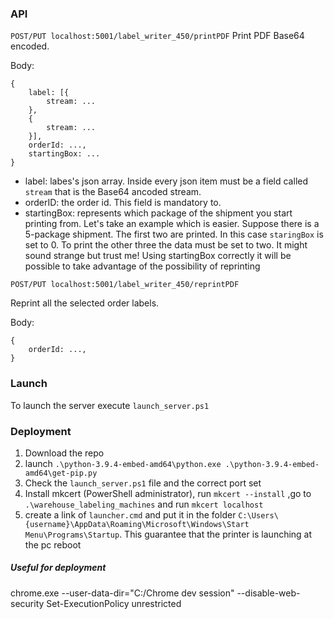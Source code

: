 ### API
``` POST/PUT localhost:5001/label_writer_450/printPDF ```
Print PDF Base64 encoded.

Body:
```
{
    label: [{
        stream: ...
    },
    {
        stream: ...
    }],
    orderId: ...,
    startingBox: ...
}
```

- label: labes's json array. Inside every json item must be a field called ```stream``` that is the Base64 ancoded stream. 
- orderID: the order id. This field is mandatory to.
- startingBox: represents which package of the shipment you start printing from. Let's take an example which is easier. Suppose there is a 5-package shipment. The first two are printed. In this case ```staringBox``` is set to 0. To print the other three the data must be set to two. It might sound strange but trust me! Using startingBox correctly it will be possible to take advantage of the possibility of reprinting

``` POST/PUT localhost:5001/label_writer_450/reprintPDF ```

Reprint all the selected order labels.

Body:
```
{
    orderId: ...,
}
```
### Launch
To launch the server execute ```launch_server.ps1```

### Deployment 

1. Download the repo
2. launch ```.\python-3.9.4-embed-amd64\python.exe .\python-3.9.4-embed-amd64\get-pip.py```
3. Check the ```launch_server.ps1``` file and the correct port set 
4. Install mkcert (PowerShell administrator),  run ``` mkcert --install ``` ,go to  ```.\warehouse_labeling_machines``` and run ``` mkcert localhost ```
5. create a link of ```launcher.cmd``` and put it in the folder ```C:\Users\{username}\AppData\Roaming\Microsoft\Windows\Start Menu\Programs\Startup```. This guarantee that the printer is launching at the pc reboot

##### Useful for deployment
chrome.exe --user-data-dir="C:/Chrome dev session" --disable-web-security
Set-ExecutionPolicy unrestricted
